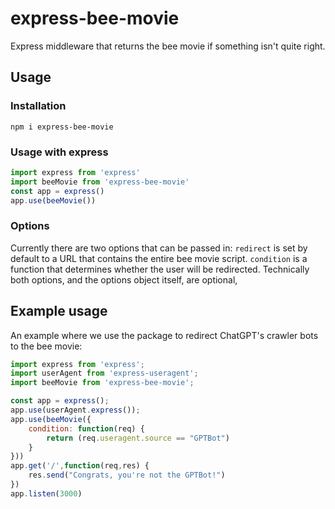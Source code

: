 # express-bee-movie
Express middleware that returns the bee movie if something isn't quite right.
## Usage
### Installation
`npm i express-bee-movie`
### Usage with express
```js
import express from 'express'
import beeMovie from 'express-bee-movie'
const app = express()
app.use(beeMovie())
```
### Options
Currently there are two options that can be passed in: `redirect` is set by default to a URL that contains the entire bee movie script. `condition` is a function that determines whether the user will be redirected. Technically both options, and the options object itself, are optional,
## Example usage
An example where we use the package to redirect ChatGPT's crawler bots to the bee movie:
```js
import express from 'express';
import userAgent from 'express-useragent';
import beeMovie from 'express-bee-movie';

const app = express();
app.use(userAgent.express());
app.use(beeMovie({
    condition: function(req) {
        return (req.useragent.source == "GPTBot")
    }
}))
app.get('/',function(req,res) {
    res.send("Congrats, you're not the GPTBot!")
})
app.listen(3000)
```